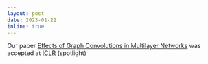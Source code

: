 ```yaml
---
layout: post
date: 2023-01-21
inline: true
---
```


Our paper [Effects of Graph Convolutions in Multilayer Networks](https://arxiv.org/abs/2204.09297) was accepted at [ICLR](https://iclr.cc/) (spotlight)